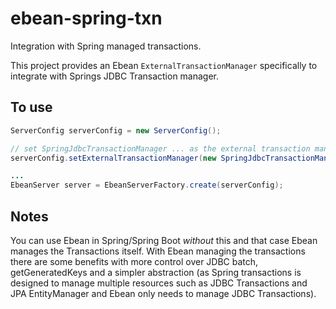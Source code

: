 ebean-spring-txn
=====================

Integration with Spring managed transactions.

This project provides an Ebean `ExternalTransactionManager` specifically
to integrate with Springs JDBC Transaction manager.

## To use

```java
ServerConfig serverConfig = new ServerConfig();

// set SpringJdbcTransactionManager ... as the external transaction manager
serverConfig.setExternalTransactionManager(new SpringJdbcTransactionManager());

...
EbeanServer server = EbeanServerFactory.create(serverConfig);

```

## Notes

You can use Ebean in Spring/Spring Boot *without* this and that case Ebean
manages the Transactions itself. With Ebean managing the transactions there 
are some benefits with more control over JDBC batch, getGeneratedKeys
and a simpler abstraction (as Spring transactions is designed to manage
multiple resources such as JDBC Transactions and JPA EntityManager and Ebean
only needs to manage JDBC Transactions).